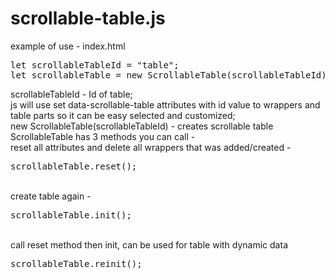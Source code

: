 # scrollable-table.js

example of use - index.html

<pre>
let scrollableTableId = "table";
let scrollableTable = new ScrollableTable(scrollableTableId);
</pre>
scrollableTableId - Id of table;</br>
js will use set data-scrollable-table attributes with id value to wrappers and table parts so it can be easy selected and customized;</br>
new ScrollableTable(scrollableTableId) - creates scrollable table</br>
ScrollableTable has 3 methods you can call - 
</br>
reset all attributes and delete all wrappers that was added/created -
<pre>
scrollableTable.reset();
</pre>
</br>
create table again -
<pre>
scrollableTable.init();
</pre>
</br>
call reset method then init, can be used for table with dynamic data
<pre>
scrollableTable.reinit();
</pre>
